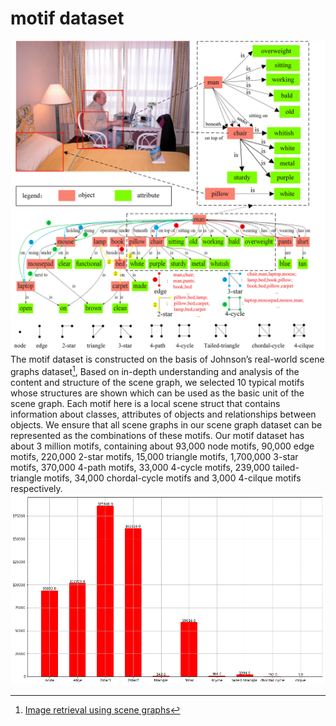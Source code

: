 # motif dataset
!["scene graph and motifs"](./motif.jpg)
The motif dataset is constructed on the basis of Johnson’s real-world scene graphs dataset[^1], Based on in-depth understanding and analysis of the content and structure of the scene graph, we selected 10 typical motifs whose structures are shown which can be used as the basic unit of the scene graph. Each motif here is a local scene struct that contains information about classes, attributes of objects and relationships between objects. We ensure that all scene graphs in our scene graph dataset can be represented as the combinations of these motifs. Our motif dataset has about 3 million motifs, containing about 93,000 node motifs, 90,000 edge motifs, 220,000 2-star motifs, 15,000 triangle motifs, 1,700,000 3-star motifs, 370,000 4-path motifs, 33,000 4-cycle motifs, 239,000 tailed-triangle motifs, 34,000 chordal-cycle motifs and 3,000 4-cilque motifs respectively. 
!["scene graph example"](./motif_num.png)


[^1]: [Image retrieval using scene graphs](https://cs.stanford.edu/people/jcjohns/cvpr15_supp/)